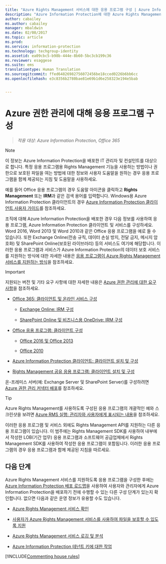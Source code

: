 ```yaml
---
title: "Azure Rights Management 서비스에 대한 응용 프로그램 구성 | Azure Information Protection"
description: "Azure Information Protection에 대한 Azure Rights Management 보호 서비스를 지원하도록 응용 프로그램 및 서비스를 구성하는 관리자에 대한 지침입니다. Word 2013, Word 2010등의 Office 응용 프로그램과 Exchange Online(전송 규칙, 데이터 손실 방지, 전달 금지, 메시지 암호화) 및 SharePoint Online(보호된 라이브러리) 등의 서비스를 예로 들 수 있습니다."
author: cabailey
ms.author: cabailey
manager: mbaldwin
ms.date: 02/08/2017
ms.topic: article
ms.prod: 
ms.service: information-protection
ms.technology: techgroup-identity
ms.assetid: ea09cbc5-b98b-444e-8b60-5bc3cb199c36
ms.reviewer: esaggese
ms.suite: ems
translationtype: Human Translation
ms.sourcegitcommit: ffed64826982756072456be18cced0226b6bb6cc
ms.openlocfilehash: e3c8356b2780bae81e69b1d6e258323e194e5bab


---
```


# <a name="configuring-applications-for-azure-rights-management"></a>Azure 권한 관리에 대해 응용 프로그램 구성

>*적용 대상: Azure Information Protection, Office 365*

> [!NOTE]
> 이 정보는 Azure Information Protection을 배포한 IT 관리자 및 컨설턴트를 대상으로 합니다. 특정 응용 프로그램용 Rights Management 기능을 사용하는 방법이나 권한으로 보호된 파일을 여는 방법에 대한 정보와 사용자 도움말을 원하는 경우 응용 프로그램을 함께 제공되는 지침 및 도움말을 사용하세요.
>
> 예를 들어 Office 응용 프로그램의 경우 도움말 아이콘을 클릭하고 **Rights Management** 또는 **IRM**과 같은 검색 용어를 입력합니다. Windows용 Azure Information Protection 클라이언트의 경우 [Azure Information Protection 클라이언트 사용자 가이드](../rms-client/client-user-guide.md)를 참조하세요.

조직에 대해 Azure Information Protection을 배포한 경우 다음 정보를 사용하여 응용 프로그램, Azure Information Protection 클라이언트 및 서비스를 구성하세요. Word 2016, Word 2013 및 Word 2010과 같은 Office 응용 프로그램을 예로 들 수 있습니다. 또한 Exchange Online(전송 규칙, 데이터 손실 방지, 전달 금지, 메시지 암호화) 및 SharePoint Online(보호된 라이브러리) 등의 서비스도 여기에 해당합니다. 이러한 응용 프로그램과 서비스가 Azure Information Protection의 데이터 보호 서비스를 지원하는 방식에 대한 자세한 내용은 [응용 프로그램이 Azure Rights Management 서비스를 지원하는 방식](../understand-explore/applications-support.md)을 참조하세요.

> [!IMPORTANT]
> 지원되는 버전 및 기타 요구 사항에 대한 자세한 내용은 [Azure 권한 관리에 대한 요구 사항](../get-started/requirements-azure-rms.md)을 참조하세요.

-   [Office 365: 클라이언트 및 온라인 서비스 구성](configure-office365.md)

    -   [Exchange Online: IRM 구성](configure-office365.md#exchange-online-irm-configuration)

    -   [SharePoint Online 및 비즈니스용 OneDrive: IRM 구성](configure-office365.md#sharepoint-online-and-onedrive-for-business-irm-configuration)

- [Office 응용 프로그램: 클라이언트 구성](configure-office-apps.md)

    -   [Office 2016 및 Office 2013](configure-office-apps.md#office-2016-and-office-2013)

    -   [Office 2010](configure-office-apps.md#office-2010)

-   [Azure Information Protection 클라이언트: 클라이언트 설치 및 구성](configure-sharing-app.md)

-   [Rights Management 공유 응용 프로그램: 클라이언트 설치 및 구성](configure-sharing-app.md)


온-프레미스 서버(예: Exchange Server 및 SharePoint Server)를 구성하려면 [Azure 권한 관리 커넥터 배포](deploy-rms-connector.md)를 참조하세요.

> [!TIP]
> Azure Rights Management를 사용하도록 구성된 응용 프로그램의 개괄적인 예와 스크린샷을 보려면 [Azure RMS 실행: 관리자와 사용자에게 표시되는 내용](../understand-explore/what-admins-users-see.md)을 참조하세요.


이러한 응용 프로그램 및 서비스 외에도 Rights Management API를 지원하는 다른 응용 프로그램이 있습니다. 이 범주에는 Rights Management SDK를 사용하여 내부에서 작성한 LOB(기간 업무) 응용 프로그램과 소프트웨어 공급업체에서 Rights Management SDK를 사용하여 작성한 응용 프로그램이 포함됩니다. 이러한 응용 프로그램의 경우 응용 프로그램과 함께 제공된 지침을 따르세요.

## <a name="next-steps"></a>다음 단계
Azure Rights Management 서비스를 지원하도록 응용 프로그램을 구성한 후에는 [Azure Information Protection 배포 로드맵](../plan-design/deployment-roadmap.md)을 사용하여 사용자와 관리자에게 Azure Information Protection을 배포하기 전에 수행할 수 있는 다른 구성 단계가 있는지 확인합니다. 없으면 다음과 같은 운영 정보가 유용할 수도 있습니다.

- [Azure Rights Management 서비스 확인](verify.md)

- [사용자가 Azure Rights Management 서비스를 사용하여 파일을 보호할 수 있도록 지원](help-users.md)

- [Azure Rights Management 서비스 로깅 및 분석](log-analyze-usage.md)

- [Azure Information Protection 테넌트 키에 대한 작업](operations-tenant-key.md)

[!INCLUDE[Commenting house rules](../includes/houserules.md)]




<!--HONumber=Feb17_HO2-->


